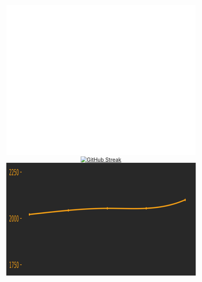 <div align="center">
	<a href="https://github.com/adeshpande03/adeshpande03/blame/main/header.svg">
		<img src="header.svg" width="800" height="400" alt="Click to see the source">
	</a>
</div>

<div align="center">
	<a 
	href="https://github.com/adeshpande03/github-readme-streak-stats">
	<img src="https://github-readme-streak-stats-kappa-three.vercel.app?user=adeshpande03&theme=sea-dark&border_radius=10&card_width=800" 
		 alt="GitHub Streak" 
		 />
	</a>
</div>

<div align="center">
	<a href="https://github.com/adeshpande03/LeetCode-Points-Graph">
		<img src="points_graph.png" width="800" height="300" alt="LeetCode points graph for @impgriffin (me!)">
	</a>
</div>
